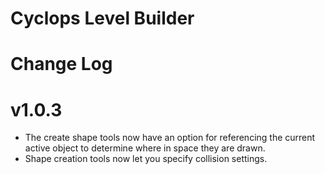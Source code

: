# Cyclops Level Builder
# Change Log


# v1.0.3
* The create shape tools now have an option for referencing the current active object to determine where in space they are drawn.
* Shape creation tools now let you specify collision settings.
